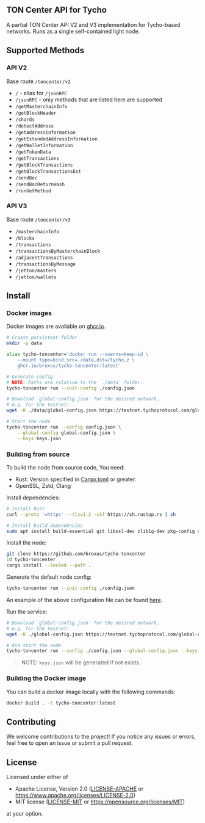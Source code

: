 ## TON Center API for Tycho

A partial TON Center API V2 and V3 implementation for Tycho-based networks. Runs as a single self-contained light node.

## Supported Methods

### API V2

Base route `/toncenter/v2`

* `/` - alias for `/jsonRPC`
* `/jsonRPC` - only methods that are listed here are supported
* `/getMasterchainInfo`
* `/getBlockHeader`
* `/shards`
* `/detectAddress`
* `/getAddressInformation`
* `/getExtendedAddressInformation`
* `/getWalletInformation`
* `/getTokenData`
* `/getTransactions`
* `/getBlockTransactions`
* `/getBlockTransactionsExt`
* `/sendBoc`
* `/sendBocReturnHash`
* `/runGetMethod`

### API V3

Base route `/toncenter/v3`

* `/masterchainInfo`
* `/blocks`
* `/transactions`
* `/transactionsByMasterchainBlock`
* `/adjacentTransactions`
* `/transactionsByMessage`
* `/jetton/masters`
* `/jetton/wallets`

## Install

### Docker images

Docker images are available on [ghcr.io](https://github.com/broxus/tycho-toncenter/pkgs/container/tycho-toncenter).

```bash
# Create persistent folder
mkdir -p data

alias tycho-toncenter='docker run --userns=keep-id \
    --mount type=bind,src=./data,dst=/tycho,z \
    ghcr.io/broxus/tycho-toncenter:latest'

# Generate config.
# NOTE: Paths are relative to the `./data` folder.
tycho-toncenter run --init-config ./config.json

# Download `global-config.json` for the desired network,
# e.g. for the testnet:
wget -O ./data/global-config.json https://testnet.tychoprotocol.com/global-config.json

# Start the node
tycho-toncenter run --config config.json \
    --global-config global-config.json \
    --keys keys.json
```

### Building from source

To build the node from source code, You need:
* Rust: Version specified in [Cargo.toml](./Cargo.toml?#L6) or greater.
* OpenSSL, Zstd, Clang

Install dependencies:
```bash
# Install Rust
curl --proto '=https' --tlsv1.2 -sSf https://sh.rustup.rs | sh

# Install build dependencies
sudo apt install build-essential git libssl-dev zlib1g-dev pkg-config clang
```

Install the node:
```bash
git clone https://github.com/broxus/tycho-toncenter
cd tycho-toncenter
cargo install --locked --path .
```

Generate the default node config:
```bash
tycho-toncenter run --init-config ./config.json
```

An example of the above configuration file can be found [here](./examples/config.json).

Run the service:
```bash
# Download `global-config.json` for the desired network,
# e.g. for the testnet:
wget -O ./global-config.json https://testnet.tychoprotocol.com/global-config.json

# And start the node
tycho-toncenter run --config ./config.json --global-config.json --keys keys.json
```

> NOTE: `keys.json` will be generated if not exists.

### Building the Docker image

You can build a docker image locally with the following commands:
```bash
docker build . -t tycho-toncenter:latest
```

## Contributing

We welcome contributions to the project! If you notice any issues or errors,
feel free to open an issue or submit a pull request.

## License

Licensed under either of

* Apache License, Version 2.0 ([LICENSE-APACHE](LICENSE-APACHE)
  or <https://www.apache.org/licenses/LICENSE-2.0>)
* MIT license ([LICENSE-MIT](LICENSE-MIT)
  or <https://opensource.org/licenses/MIT>)

at your option.
